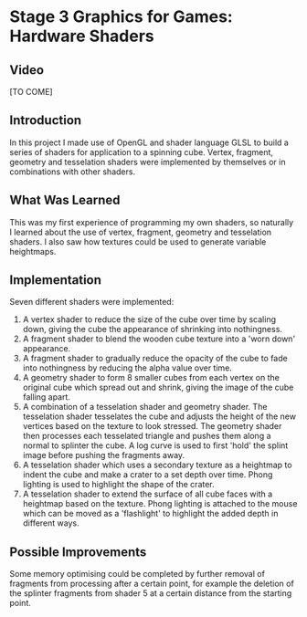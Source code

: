 # Stage 3 Graphics for Games: Hardware Shaders

## Video 
[TO COME]

## Introduction
In this project I made use of OpenGL and shader language GLSL to build a series of shaders for application to a spinning cube. Vertex, fragment, geometry and tesselation shaders were implemented by themselves or in combinations with other shaders.

## What Was Learned
This was my first experience of programming my own shaders, so naturally I learned about the use of vertex, fragment, geometry and tesselation shaders. I also saw how textures could be used to generate variable heightmaps. 

## Implementation
Seven different shaders were implemented: 
1. A vertex shader to reduce the size of the cube over time by scaling down, giving the cube the appearance of shrinking into nothingness.
2. A fragment shader to blend the wooden cube texture into a 'worn down' appearance. 
3. A fragment shader to gradually reduce the opacity of the cube to fade into nothingness by reducing the alpha value over time. 
4. A geometry shader to form 8 smaller cubes from each vertex on the original cube which spread out and shrink, giving the image of the cube falling apart. 
5. A combination of a tesselation shader and geometry shader. The tesselation shader tesselates the cube and adjusts the height of the new vertices based on the texture to look stressed. The geometry shader then processes each tesselated triangle and pushes them along a normal to splinter the cube. A log curve is used to first 'hold' the splint image before pushing the fragments away.
6. A tesselation shader which uses a secondary texture as a heightmap to indent the cube and make a crater to a set depth over time. Phong lighting is used to highlight the shape of the crater. 
7. A tesselation shader to extend the surface of all cube faces with a heightmap based on the texture. Phong lighting is attached to the mouse which can be moved as a 'flashlight' to highlight the added depth in different ways.

## Possible Improvements
Some memory optimising could be completed by further removal of fragments from processing after a certain point, for example the deletion of the splinter fragments from shader 5 at a certain distance from the starting point. 
